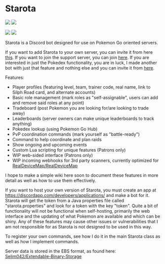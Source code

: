 # Starota
[![](https://discordbots.org/api/widget/489245655710040099.svg)](https://discordbots.org/bot/489245655710040099)
[![](https://discordbots.org/api/widget/541079916234407967.svg)](https://discordbots.org/bot/541079916234407967)

[![](https://img.shields.io/discord/436614503606779914.svg)](https://discord.gg/NxverNw)
[![](https://discordbots.org/api/widget/status/489245655710040099.svg)](https://discordbots.org/bot/489245655710040099)

Starota is a Discord bot designed for use on Pokemon Go oriented servers.

If you want to add Starota to your own server, you can invite it from here [this](https://discordbots.org/bot/489245655710040099).  If you want to join the support server, you can join [here](https://discord.gg/NxverNw).  If you are interested in just the Pokedex functionality, you are in luck, I made another bot with just that feature and nothing else and you can invite it from [here](https://discordbots.org/bot/541079916234407967).

Features:
- Player profiles (featuring level, team, trainer code, real name, link to Silph Road card, and alternate accounts)
- Basic role management (mark roles as "self-assignable", users can add and remove said roles at any point)
- Tradeboard (post Pokemon you are looking for/are looking to trade away)
- Leaderboards (server owners can make unique leaderboards to track anything)
- Pokedex lookup (using Pokemon Go Hub)
- PvP coordination commands (mark yourself as "battle-ready")
- Command to help coordinate and plan raids
- Show ongoing and upcoming events
- Custom Lua scripting for unique features (Patrons only)
- WIP web-sided interface (Patrons only)
- WIP incoming webhooks for 3rd party scanners, currently optimized for [RealDeviceMap/RealDeviceMap](https://github.com/RealDeviceMap/RealDeviceMap)

I hope to make a simple wiki here soon to document these features in more detail as well as how to use them effectively.

If you want to host your own version of Starota, you must create an app at https://discordapp.com/developers/applications/ and make a bot for it.  Starota will get the token from a Java properties file called "starota.properties" and look for a token with the key "token".  Quite a bit of functionality will not be functional when self-hosting, primarily the web interface and the updating of what Pokemon are available and which can be shiny.  Any of these features may cause other issues or vulnerabilities that I am not responsible for as Starota is not designed to be used in this way.

To register your own commands, see how I do it in the main Starota class as well as how I implement commands.

Server data is stored in the EBS format, as found here: [Selim042/Extendable-Binary-Storage](https://github.com/Selim042/Extendable-Binary-Storage)
